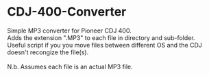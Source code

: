 # CDJ-400-Converter
Simple MP3 converter for Pioneer CDJ 400.</br>
Adds the extension ".MP3" to each file in directory and sub-folder.</br>
Useful script if you you move files between different OS and the CDJ doesn't recongize the file(s).</br></br>
N.b. Assumes each file is an actual MP3 file.</br></br>
